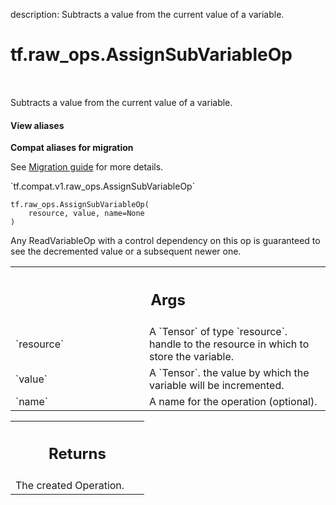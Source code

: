 description: Subtracts a value from the current value of a variable.

<div itemscope itemtype="http://developers.google.com/ReferenceObject">
<meta itemprop="name" content="tf.raw_ops.AssignSubVariableOp" />
<meta itemprop="path" content="Stable" />
</div>

# tf.raw_ops.AssignSubVariableOp

<!-- Insert buttons and diff -->

<table class="tfo-notebook-buttons tfo-api nocontent" align="left">

</table>



Subtracts a value from the current value of a variable.

<section class="expandable">
  <h4 class="showalways">View aliases</h4>
  <p>
<b>Compat aliases for migration</b>
<p>See
<a href="https://www.tensorflow.org/guide/migrate">Migration guide</a> for
more details.</p>
<p>`tf.compat.v1.raw_ops.AssignSubVariableOp`</p>
</p>
</section>

<pre class="devsite-click-to-copy prettyprint lang-py tfo-signature-link">
<code>tf.raw_ops.AssignSubVariableOp(
    resource, value, name=None
)
</code></pre>



<!-- Placeholder for "Used in" -->

Any ReadVariableOp with a control dependency on this op is guaranteed to
see the decremented value or a subsequent newer one.

<!-- Tabular view -->
 <table class="responsive fixed orange">
<colgroup><col width="214px"><col></colgroup>
<tr><th colspan="2"><h2 class="add-link">Args</h2></th></tr>

<tr>
<td>
`resource`
</td>
<td>
A `Tensor` of type `resource`.
handle to the resource in which to store the variable.
</td>
</tr><tr>
<td>
`value`
</td>
<td>
A `Tensor`. the value by which the variable will be incremented.
</td>
</tr><tr>
<td>
`name`
</td>
<td>
A name for the operation (optional).
</td>
</tr>
</table>



<!-- Tabular view -->
 <table class="responsive fixed orange">
<colgroup><col width="214px"><col></colgroup>
<tr><th colspan="2"><h2 class="add-link">Returns</h2></th></tr>
<tr class="alt">
<td colspan="2">
The created Operation.
</td>
</tr>

</table>

